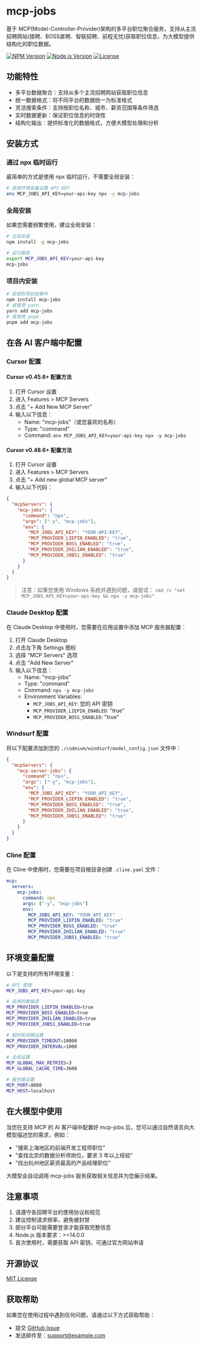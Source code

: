 # mcp-jobs

基于 MCP(Model-Controller-Provider)架构的多平台职位聚合服务，支持从主流招聘网站(猎聘、BOSS直聘、智联招聘、前程无忧)获取职位信息，为大模型提供结构化的职位数据。

[![NPM Version][npm-image]][npm-url]
[![Node.js Version][node-version-image]][node-version-url]
[![License][license-image]][license-url]

## 功能特性

- 多平台数据聚合：支持从多个主流招聘网站获取职位信息
- 统一数据格式：将不同平台的数据统一为标准格式
- 灵活搜索条件：支持按职位名称、城市、薪资范围等条件筛选
- 实时数据更新：保证职位信息的时效性
- 结构化输出：提供标准化的数据格式，方便大模型处理和分析

## 安装方式

### 通过 npx 临时运行

最简单的方式是使用 npx 临时运行，不需要全局安装：

```bash
# 使用环境变量设置 API KEY
env MCP_JOBS_API_KEY=your-api-key npx -y mcp-jobs
```

### 全局安装

如果您需要频繁使用，建议全局安装：

```bash
# 全局安装
npm install -g mcp-jobs

# 运行服务
export MCP_JOBS_API_KEY=your-api-key
mcp-jobs
```

### 项目内安装

```bash
# 安装到项目依赖中
npm install mcp-jobs
# 或使用 yarn
yarn add mcp-jobs
# 或使用 pnpm
pnpm add mcp-jobs
```

## 在各 AI 客户端中配置

### Cursor 配置

#### Cursor v0.45.6+ 配置方法

1. 打开 Cursor 设置
2. 进入 Features > MCP Servers
3. 点击 "+ Add New MCP Server"
4. 输入以下信息：
   - Name: "mcp-jobs"（或您喜欢的名称）
   - Type: "command"
   - Command: `env MCP_JOBS_API_KEY=your-api-key npx -y mcp-jobs`

#### Cursor v0.48.6+ 配置方法

1. 打开 Cursor 设置
2. 进入 Features > MCP Servers
3. 点击 "+ Add new global MCP server"
4. 输入以下代码：

```json
{
  "mcpServers": {
    "mcp-jobs": {
      "command": "npx",
      "args": ["-y", "mcp-jobs"],
      "env": {
        "MCP_JOBS_API_KEY": "YOUR-API-KEY",
        "MCP_PROVIDER_LIEPIN_ENABLED": "true",
        "MCP_PROVIDER_BOSS_ENABLED": "true",
        "MCP_PROVIDER_ZHILIAN_ENABLED": "true",
        "MCP_PROVIDER_JOB51_ENABLED": "true"
      }
    }
  }
}
```

> 注意：如果您使用 Windows 系统并遇到问题，请尝试： `cmd /c "set MCP_JOBS_API_KEY=your-api-key && npx -y mcp-jobs"`

### Claude Desktop 配置

在 Claude Desktop 中使用时，您需要在应用设置中添加 MCP 服务器配置：

1. 打开 Claude Desktop
2. 点击左下角 Settings 图标
3. 选择 "MCP Servers" 选项
4. 点击 "Add New Server"
5. 输入以下信息：
   - Name: "mcp-jobs"
   - Type: "command"
   - Command: `npx -y mcp-jobs`
   - Environment Variables:
     - `MCP_JOBS_API_KEY`: 您的 API 密钥
     - `MCP_PROVIDER_LIEPIN_ENABLED`: "true"
     - `MCP_PROVIDER_BOSS_ENABLED`: "true"

### Windsurf 配置

将以下配置添加到您的 `./codeium/windsurf/model_config.json` 文件中：

```json
{
  "mcpServers": {
    "mcp-server-jobs": {
      "command": "npx",
      "args": ["-y", "mcp-jobs"],
      "env": {
        "MCP_JOBS_API_KEY": "YOUR_API_KEY",
        "MCP_PROVIDER_LIEPIN_ENABLED": "true",
        "MCP_PROVIDER_BOSS_ENABLED": "true",
        "MCP_PROVIDER_ZHILIAN_ENABLED": "true",
        "MCP_PROVIDER_JOB51_ENABLED": "true"
      }
    }
  }
}
```

### Cline 配置

在 Cline 中使用时，您需要在项目根目录创建 `.cline.yaml` 文件：

```yaml
mcp:
  servers:
    mcp-jobs:
      command: npx
      args: ["-y", "mcp-jobs"]
      env:
        MCP_JOBS_API_KEY: "YOUR_API_KEY"
        MCP_PROVIDER_LIEPIN_ENABLED: "true"
        MCP_PROVIDER_BOSS_ENABLED: "true"
        MCP_PROVIDER_ZHILIAN_ENABLED: "true"
        MCP_PROVIDER_JOB51_ENABLED: "true"
```

## 环境变量配置

以下是支持的所有环境变量：

```bash
# API 密钥
MCP_JOBS_API_KEY=your-api-key

# 启用的数据源
MCP_PROVIDER_LIEPIN_ENABLED=true
MCP_PROVIDER_BOSS_ENABLED=true
MCP_PROVIDER_ZHILIAN_ENABLED=true
MCP_PROVIDER_JOB51_ENABLED=true

# 超时和间隔设置
MCP_PROVIDER_TIMEOUT=10000
MCP_PROVIDER_INTERVAL=1000

# 全局设置
MCP_GLOBAL_MAX_RETRIES=3
MCP_GLOBAL_CACHE_TIME=3600

# 服务器设置
MCP_PORT=8080
MCP_HOST=localhost
```

## 在大模型中使用

当您在支持 MCP 的 AI 客户端中配置好 mcp-jobs 后，您可以通过自然语言向大模型描述您的需求，例如：

- "搜索上海地区的前端开发工程师职位"
- "查找北京的数据分析师岗位，要求 3 年以上经验"
- "找出杭州地区薪资最高的产品经理职位"

大模型会自动调用 mcp-jobs 服务获取相关信息并为您展示结果。

## 注意事项

1. 请遵守各招聘平台的使用协议和规范
2. 建议控制请求频率，避免被封禁
3. 部分平台可能需要登录才能获取完整信息
4. Node.js 版本要求：>=14.0.0
5. 首次使用时，需要获取 API 密钥，可通过官方网站申请

## 开源协议

[MIT License](LICENSE)

## 获取帮助

如果您在使用过程中遇到任何问题，请通过以下方式获取帮助：

- 提交 [GitHub Issue](https://github.com/yourusername/mcp-jobs/issues)
- 发送邮件至：support@example.com

[npm-image]: https://img.shields.io/npm/v/mcp-jobs.svg
[npm-url]: https://npmjs.org/package/mcp-jobs
[node-version-image]: https://img.shields.io/node/v/mcp-jobs.svg
[node-version-url]: https://nodejs.org/download/
[license-image]: https://img.shields.io/npm/l/mcp-jobs.svg
[license-url]: LICENSE
